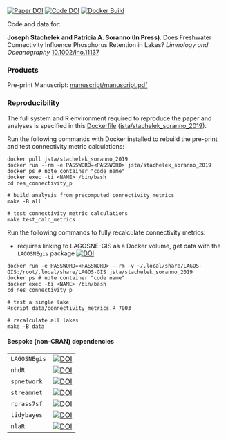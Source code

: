 [![Paper DOI](https://img.shields.io/badge/Paper-10.1002/lno.11137-blue.svg)](https://doi.org/10.1002/lno.11137) [![Code DOI](https://zenodo.org/badge/123951266.svg)](https://zenodo.org/badge/latestdoi/123951266) [![Docker Build](https://img.shields.io/badge/Docker%20Image-jsta/stachelek--soranno--2019-green.svg)](https://cloud.docker.com/repository/docker/jsta/stachelek_soranno_2019)

Code and data for:

**Joseph Stachelek and Patricia A. Soranno (In Press)**. Does Freshwater Connectivity Influence Phosphorus Retention in Lakes? *Limnology and Oceanography* [10.1002/lno.11137](https://doi.org/10.1002/lno.11137)

### Products

Pre-print Manuscript: [manuscript/manuscript.pdf](manuscript/manuscript.pdf)

### Reproducibility

The full system and R environment required to reproduce the paper and analyses is specified in this [Dockerfile](Dockerfile) ([jsta/stachelek_soranno_2019](https://cloud.docker.com/repository/docker/jsta/stachelek_soranno_2019)).

Run the following commands with Docker installed to rebuild the pre-print and test connectivity metric calculations:

```
docker pull jsta/stachelek_soranno_2019
docker run --rm -e PASSWORD=<PASSWORD> jsta/stachelek_soranno_2019
docker ps # note container "code name"
docker exec -ti <NAME> /bin/bash
cd nes_connectivity_p

# build analysis from precomputed connectivity metrics
make -B all

# test connectivity metric calculations
make test_calc_metrics
```

Run the following commands to fully recalculate connectivity metrics:

  * requires linking to LAGOSNE-GIS as a Docker volume, get data with the `LAGOSNEgis` package [![DOI](https://zenodo.org/badge/106293356.svg)](https://zenodo.org/badge/latestdoi/106293356)

```
docker run -e PASSWORD=<PASSWORD> --rm -v ~/.local/share/LAGOS-GIS:/root/.local/share/LAGOS-GIS jsta/stachelek_soranno_2019
docker ps # note container "code name"
docker exec -ti <NAME> /bin/bash
cd nes_connectivity_p

# test a single lake
Rscript data/connectivity_metrics.R 7003

# recalculate all lakes
make -B data
```

#### Bespoke (non-CRAN) dependencies

|||
|---|---|
|`LAGOSNEgis`| [![DOI](https://zenodo.org/badge/106293356.svg)](https://zenodo.org/badge/latestdoi/106293356)|
|`nhdR`| [![DOI](https://zenodo.org/badge/75339263.svg)](https://zenodo.org/badge/latestdoi/75339263)|
|`spnetwork`| [![DOI](https://zenodo.org/badge/96037556.svg)](https://zenodo.org/badge/latestdoi/96037556)|
|`streamnet`| [![DOI](https://zenodo.org/badge/104792308.svg)](https://zenodo.org/badge/latestdoi/104792308)|
|`rgrass7sf`| [![DOI](https://zenodo.org/badge/115946587.svg)](https://zenodo.org/badge/latestdoi/115946587)|
|`tidybayes`| [![DOI](https://zenodo.org/badge/116701609.svg)](https://zenodo.org/badge/latestdoi/116701609)|
|`nlaR`| [![DOI](https://zenodo.org/badge/75324775.svg)](https://zenodo.org/badge/latestdoi/75324775)|
